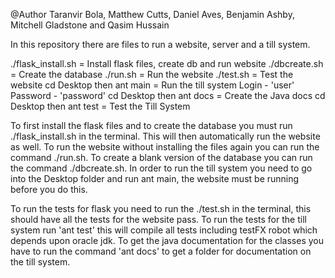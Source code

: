 @Author Taranvir Bola, Matthew Cutts, Daniel Aves, Benjamin Ashby,
Mitchell Gladstone and Qasim Hussain

In this repository there are files to run a website, server and a till system.

./flask_install.sh = Install flask files, create db and run website
./dbcreate.sh = Create the database
./run.sh = Run the website
./test.sh = Test the website
cd Desktop then ant main = Run the till system
        Login - 'user' Password - 'password'
cd Desktop then ant docs = Create the Java docs
cd Desktop then ant test = Test the Till System


To first install the flask files and to create the database you must run
./flask_install.sh in the terminal. This will then automatically run the website
as well.
To run the website without installing the files again you can run the command
./run.sh.
To create a blank version of the database you can run the command ./dbcreate.sh.
In order to run the till system you need to go into the Desktop folder and
run ant main, the website must be running before you do this.

 To run the tests for flask you need to run the ./test.sh in the terminal, this
 should have all the tests for the website pass.
 To run the tests for the till system run 'ant test' this will compile all tests
 including testFX robot which depends upon oracle jdk.
 To get the java documentation for the classes you have to run the command
 'ant docs' to get a folder for documentation on the till system.
